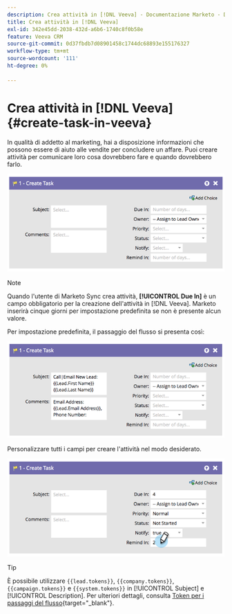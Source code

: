 ```yaml
---
description: Crea attività in [!DNL Veeva] - Documentazione Marketo - Documentazione del prodotto
title: Crea attività in [!DNL Veeva]
exl-id: 342e45dd-2038-432d-a6b6-1740c8f0b58e
feature: Veeva CRM
source-git-commit: 0d37fbdb7d08901458c1744dc68893e155176327
workflow-type: tm+mt
source-wordcount: '111'
ht-degree: 0%

---
```


# Crea attività in [!DNL Veeva] {#create-task-in-veeva}

In qualità di addetto al marketing, hai a disposizione informazioni che possono essere di aiuto alle vendite per concludere un affare. Puoi creare attività per comunicare loro cosa dovrebbero fare e quando dovrebbero farlo.

![](assets/create-task-in-veeva-1.png)

>[!NOTE]
>
>Quando l&#39;utente di Marketo Sync crea attività, **[!UICONTROL Due In]** è un campo obbligatorio per la creazione dell&#39;attività in [!DNL Veeva]. Marketo inserirà cinque giorni per impostazione predefinita se non è presente alcun valore.

Per impostazione predefinita, il passaggio del flusso si presenta così:

![](assets/create-task-in-veeva-2.png)

Personalizzare tutti i campi per creare l&#39;attività nel modo desiderato.

![](assets/create-task-in-veeva-3.png)

>[!TIP]
>
>È possibile utilizzare `{{lead.tokens}}`, `{{company.tokens}}`, `{{campaign.tokens}}` e `{{system.tokens}}` in [!UICONTROL Subject] e [!UICONTROL Description]. Per ulteriori dettagli, consulta [Token per i passaggi del flusso](/help/marketo/product-docs/core-marketo-concepts/smart-campaigns/flow-actions/use-tokens-in-flow-steps.md){target="_blank"}.
